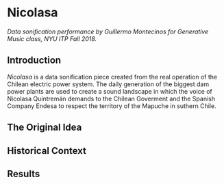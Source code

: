 # Nicolasa
*Data sonification performance by Guillermo Montecinos for Generative Music class, NYU ITP Fall 2018.*

## Introduction
*Nicolasa* is a data sonification piece created from the real operation of the Chilean electric power system. The daily generation of the biggest dam power plants are used to create a sound landscape in which the voice of Nicolasa Quintremán demands to the Chilean Goverment and the Spanish Company Endesa to respect the territory of the Mapuche in suthern Chile.

## The Original Idea

## Historical Context

## Results
